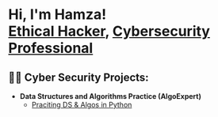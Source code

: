 <h1>Hi, I'm Hamza! <br/><a href="https://github.com/hamzasaleem24">Ethical Hacker</a>, <a href="https://www.linkedin.com/in/hamza-saleem-24ih/">Cybersecurity Professional</a>

<h2>👨‍💻 Cyber Security Projects:</h2>

- <b>Data Structures and Algorithms Practice (AlgoExpert)</b>
  - [Praciting DS & Algos in Python](https://github.com/joshmadakor1/Algorithms-Practice)

[linkedin]: https://linkedin.com/in/hamza-saleem-24ih
